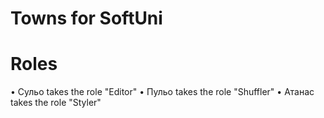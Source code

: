 # Towns for SoftUni

# Roles
•	Сульо takes the role "Editor"
•	Пульо takes the role "Shuffler"
•	Атанас takes the role "Styler"

